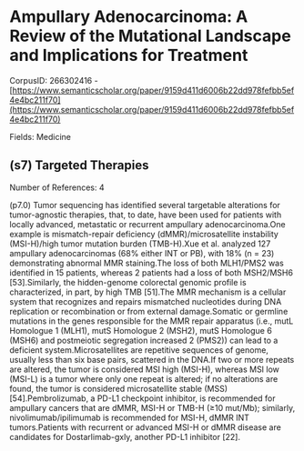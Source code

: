 # Ampullary Adenocarcinoma: A Review of the Mutational Landscape and Implications for Treatment

CorpusID: 266302416 - [https://www.semanticscholar.org/paper/9159d411d6006b22dd978fefbb5ef4e4bc211f70](https://www.semanticscholar.org/paper/9159d411d6006b22dd978fefbb5ef4e4bc211f70)

Fields: Medicine

## (s7) Targeted Therapies
Number of References: 4

(p7.0) Tumor sequencing has identified several targetable alterations for tumor-agnostic therapies, that, to date, have been used for patients with locally advanced, metastatic or recurrent ampullary adenocarcinoma.One example is mismatch-repair deficiency (dMMR)/microsatellite instability (MSI-H)/high tumor mutation burden (TMB-H).Xue et al. analyzed 127 ampullary adenocarcinomas (68% either INT or PB), with 18% (n = 23) demonstrating abnormal MMR staining.The loss of both MLH1/PMS2 was identified in 15 patients, whereas 2 patients had a loss of both MSH2/MSH6 [53].Similarly, the hidden-genome colorectal genomic profile is characterized, in part, by high TMB [51].The MMR mechanism is a cellular system that recognizes and repairs mismatched nucleotides during DNA replication or recombination or from external damage.Somatic or germline mutations in the genes responsible for the MMR repair apparatus (i.e., mutL Homologue 1 (MLH1), mutS Homologue 2 (MSH2), mutS Homologue 6 (MSH6) and postmeiotic segregation increased 2 (PMS2)) can lead to a deficient system.Microsatellites are repetitive sequences of genome, usually less than six base pairs, scattered in the DNA.If two or more repeats are altered, the tumor is considered MSI high (MSI-H), whereas MSI low (MSI-L) is a tumor where only one repeat is altered; if no alterations are found, the tumor is considered microsatellite stable (MSS) [54].Pembrolizumab, a PD-L1 checkpoint inhibitor, is recommended for ampullary cancers that are dMMR, MSI-H or TMB-H (≥10 mut/Mb); similarly, nivolimumab/ipilimumab is recommended for MSI-H, dMMR INT tumors.Patients with recurrent or advanced MSI-H or dMMR disease are candidates for Dostarlimab-gxly, another PD-L1 inhibitor [22].
